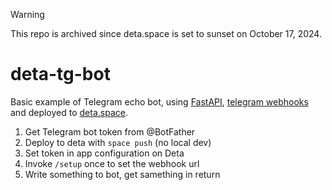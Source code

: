 > [!WARNING]
> This repo is archived since deta.space is set to sunset on October 17, 2024.

# deta-tg-bot

Basic example of Telegram echo bot, using [FastAPI](https://fastapi.tiangolo.com/), [telegram webhooks](https://core.telegram.org/bots/webhooks) and deployed to [deta.space](https://deta.space/).

1. Get Telegram bot token from @BotFather
2. Deploy to deta with `space push` (no local dev)
3. Set token in app configuration on Deta
4. Invoke `/setup` once to set the webhook url
5. Write something to bot, get samething in return
